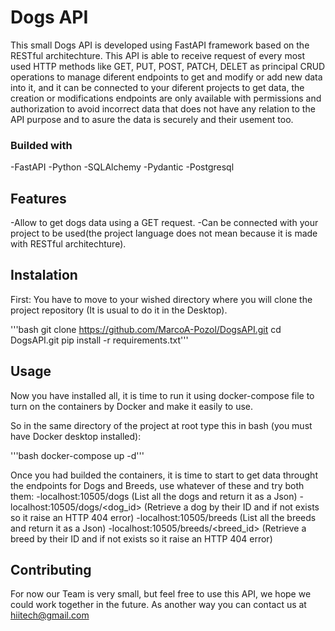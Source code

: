 # Dogs API

This small Dogs API is developed using FastAPI framework based on the RESTful architechture. 
This API is able to receive request of every most used HTTP methods like GET, PUT, POST, PATCH, DELET as principal CRUD operations to manage diferent endpoints to get and modify or add new data into it, and it can be connected to your diferent projects to get data, the creation or modifications endpoints are only available with permissions and authorization to avoid incorrect data that does not have any relation to the API purpose and to asure the data is securely and their usement too.

### Builded with
-FastAPI
-Python
-SQLAlchemy
-Pydantic
-Postgresql

## Features
-Allow to get dogs data using a GET request.
-Can be connected with your project to be used(the project language does not mean because it is made with RESTful architechture).

## Instalation
First: You have to move to your wished directory where you will clone the project repository (It is usual to do it in the Desktop).

'''bash
git clone https://github.com/MarcoA-Pozol/DogsAPI.git
cd DogsAPI.git
pip install -r requirements.txt'''

## Usage
Now you have installed all, it is time to run it using docker-compose file to turn on the containers by Docker and make it easily to use.

So in the same directory of the project at root type this in bash (you must have Docker desktop installed):

'''bash
docker-compose up -d'''

Once you had builded the containers, it is time to start to get data throught the endpoints for Dogs and Breeds, use whatever of these and try both them:
-localhost:10505/dogs (List all the dogs and return it as a Json)
-localhost:10505/dogs/<dog_id> (Retrieve a dog by their ID and if not exists so it raise an HTTP 404 error)
-localhost:10505/breeds (List all the breeds and return it as a Json)
-localhost:10505/breeds/<breed_id> (Retrieve a breed by their ID and if not exists so it raise an HTTP 404 error)

## Contributing 
For now our Team is very small, but feel free to use this API, we hope we could work together in the future. As another way you can contact us at hiitech@gmail.com

